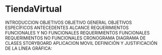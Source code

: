 # TiendaVirtual
INTRODUCCION 
OBJETIVOS
OBJETIVO GENERAL
OBJETIVOS ESPECÍFICOS
ANTECEDENTES
ALCANCE
REQUERIMIENTOS FUNCIONALES Y NO FUNCIONALES
REQUERIMIENTOS FUNCIONALES
REQUERIMIENTOS NO FUNCIONALES
CRONOGRAMA
DIAGRAMA DE CLASES
STORYBOARD APLICACION MOVIL
DEFINICIÓN Y JUSTIFICACIÓN DE LA LÍNEA GRÁFICA:



